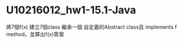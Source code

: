 U10216012_hw1-15.1-Java
============

將7個f(x)  建立7個class 繼承一個 自定義的Abstract class且 implements f method，並算出f(x)答案 
